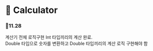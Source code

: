 # 🔢 Calculator

### 🐶11.28 
계산기 전체 로직구현
Int 타입끼리의 계산 완료.</br>
Double 타입으로 숫자를 변환하고 Double 타입끼리의 계산 로직 구현해야 함

